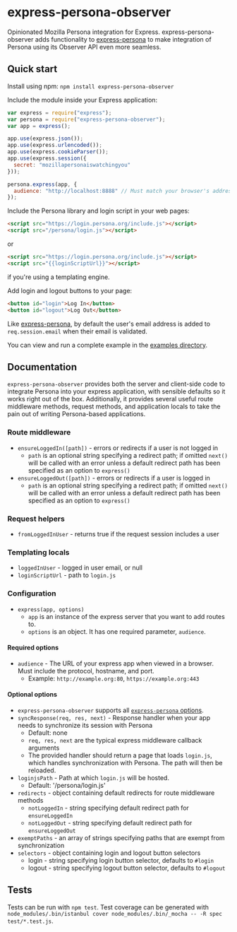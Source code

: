 express-persona-observer
========================

Opinionated Mozilla Persona integration for Express. express-persona-observer adds functionality
to [express-persona][] to make integration of Persona using its Observer API even more seamless.

[express-persona]: https://github.com/jbuck/express-persona.git

## Quick start
Install using npm: `npm install express-persona-observer`

Include the module inside your Express application:

```javascript
var express = require("express");
var persona = require("express-persona-observer");
var app = express();

app.use(express.json());
app.use(express.urlencoded());
app.use(express.cookieParser());
app.use(express.session({
  secret: "mozillapersonaiswatchingyou"
}));

persona.express(app, {
  audience: "http://localhost:8888" // Must match your browser's address bar
});
```

Include the Persona library and login script in your web pages:

```html
<script src="https://login.persona.org/include.js"></script>
<script src="/persona/login.js"></script>
```

or

```html
<script src="https://login.persona.org/include.js"></script>
<script src="{{loginScriptUrl}}"></script>
```

if you're using a templating engine.

Add login and logout buttons to your page:

```html
<button id="login">Log In</button>
<button id="logout">Log Out</button>
```

Like [express-persona], by default the user's email address is added to `req.session.email`
when their email is validated.

You can view and run a complete example in the [examples directory](#).

## Documentation

`express-persona-observer` provides both the server and client-side code to integrate Persona
into your express application, with sensible defaults so it works right out of the box. Additionally, 
it provides several useful route middleware methods, request methods, and application locals to take the 
pain out of writing Persona-based applications.

### Route middleware

* `ensureLoggedIn([path])` - errors or redirects if a user is not logged in 
  * `path` is an optional string specifying a redirect path; if omitted `next()` will be called with an error
    unless a default redirect path has been specified as an option to `express()`
* `ensureLoggedOut([path])` - errors or redirects if a user is logged in
  * `path` is an optional string specifying a redirect path; if omitted `next()` will be called with an error
    unless a default redirect path has been specified as an option to `express()`

### Request helpers

* `fromLoggedInUser` - returns true if the request session includes a user

### Templating locals

* `loggedInUser` - logged in user email, or null
* `loginScriptUrl` - path to `login.js`

### Configuration

* `express(app, options)`
  * `app` is an instance of the express server that you want to add routes to.
  * `options` is an object. It has one required parameter, `audience`.

#### Required options

* `audience` - The URL of your express app when viewed in a browser. Must include the protocol, hostname, and port.
  * Example: `http://example.org:80`, `https://example.org:443`

#### Optional options

* `express-persona-observer` supports all [`express-persona` options](https://github.com/jbuck/express-persona/tree/v0.1.0#optional-options).
* `syncResponse(req, res, next)` - Response handler when your app needs to synchronize its session with Persona
  * Default: none
  * `req, res, next` are the typical express middleware callback arguments
  * The provided handler should return a page that loads `login.js`, which handles synchronization with Persona. The path will then
    be reloaded.
* `loginjsPath` - Path at which `login.js` will be hosted.
  * Default: '/persona/login.js'
* `redirects` - object containing default redirects for route middleware methods
  * `notLoggedIn` - string specifying default redirect path for `ensureLoggedIn`
  * `notLoggedOut` - string specifying default redirect path for `ensureLoggedOut`
* `exemptPaths` - an array of strings specifying paths that are exempt from synchronization
* `selectors` - object containing login and logout button selectors
  * login - string specifying login button selector, defaults to `#login`
  * logout - string specifying logout button selector, defaults to `#logout`

## Tests

Tests can be run with `npm test`. Test coverage can be generated with `node_modules/.bin/istanbul cover node_modules/.bin/_mocha -- -R spec test/*.test.js`.
